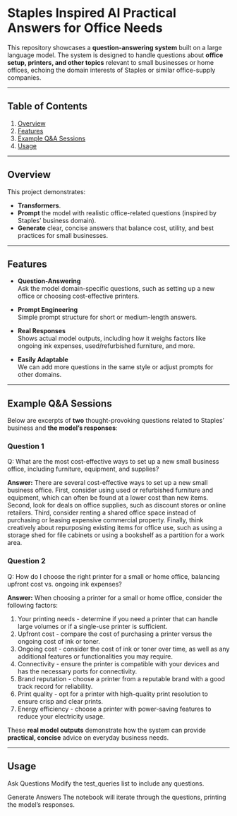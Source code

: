 # Staples Inspired AI Practical Answers for Office Needs

This repository showcases a **question-answering system** built on a large language model. The system is designed to handle questions about **office setup, printers, and other topics** relevant to small businesses or home offices, echoing the domain interests of Staples or similar office-supply companies.

---

## Table of Contents

1. [Overview](#overview)  
2. [Features](#features)  
3. [Example Q&A Sessions](#example-qa-sessions)  
4. [Usage](#usage)  

---

## Overview

This project demonstrates:

- **Transformers**.  
- **Prompt** the model with realistic office-related questions (inspired by Staples’ business domain).  
- **Generate** clear, concise answers that balance cost, utility, and best practices for small businesses.

---

## Features

- **Question-Answering**  
  Ask the model domain-specific questions, such as setting up a new office or choosing cost-effective printers.

- **Prompt Engineering**  
  Simple prompt structure for short or medium-length answers.

- **Real Responses**  
  Shows actual model outputs, including how it weighs factors like ongoing ink expenses, used/refurbished furniture, and more.

- **Easily Adaptable**  
  We can add more questions in the same style or adjust prompts for other domains.

---

## Example Q&A Sessions

Below are excerpts of **two** thought-provoking questions related to Staples’ business and **the model’s responses**:

### Question 1

Q: What are the most cost-effective ways to set up a new small business office, including furniture, equipment, and supplies?

**Answer:**
There are several cost-effective ways to set up a new small business office. First, consider using used or refurbished furniture and equipment, which can often be found at a lower cost than new items. Second, look for deals on office supplies, such as discount stores or online retailers. Third, consider renting a shared office space instead of purchasing or leasing expensive commercial property. Finally, think creatively about repurposing existing items for office use, such as using a storage shed for file cabinets or using a bookshelf as a partition for a work area.


### Question 2

Q: How do I choose the right printer for a small or home office, balancing upfront cost vs. ongoing ink expenses?

**Answer:**
When choosing a printer for a small or home office, consider the following factors:

1. Your printing needs - determine if you need a printer that can handle large volumes or if a single-use printer is sufficient.
2. Upfront cost - compare the cost of purchasing a printer versus the ongoing cost of ink or toner.
3. Ongoing cost - consider the cost of ink or toner over time, as well as any additional features or functionalities you may require.
4. Connectivity - ensure the printer is compatible with your devices and has the necessary ports for connectivity.
5. Brand reputation - choose a printer from a reputable brand with a good track record for reliability.
6. Print quality - opt for a printer with high-quality print resolution to ensure crisp and clear prints.
7. Energy efficiency - choose a printer with power-saving features to reduce your electricity usage.


These **real model outputs** demonstrate how the system can provide **practical, concise** advice on everyday business needs.

---

## Usage

Ask Questions
Modify the test_queries list to include any questions.

Generate Answers
The notebook will iterate through the questions, printing the model’s responses.

